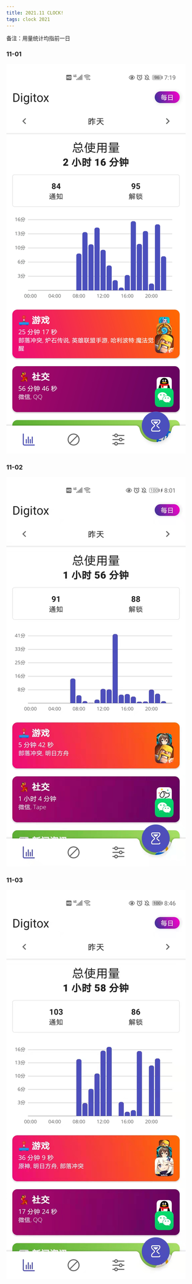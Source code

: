 ```yaml
---
title: 2021.11 CLOCK!
tags: clock 2021
---
```


备注：用量统计均指前一日

### 11-01

![2021-11-01](/assets/images/clock/2021-11-01.jpg)

### 11-02 

![2021-11-02](/assets/images/clock/2021-11-02.jpg)

### 11-03

![2021-11-03](/assets/images/clock/2021-11-03.jpg)
